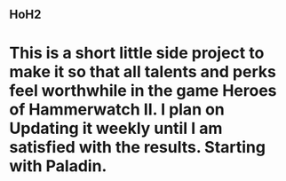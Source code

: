 HoH2
-----
This is a short little side project to make it so that all talents and perks feel worthwhile in the game Heroes of Hammerwatch II. I plan on Updating it weekly until I am satisfied with the results. Starting with Paladin.
===

